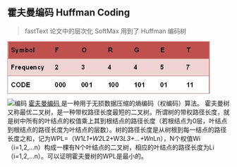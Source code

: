 ## 霍夫曼编码 Huffman Coding
> fastText 论文中的层次化 SoftMax 用到了 Huffman 编码树

![](./_image/2018-09-20-10-58-26.jpg)
![编码](https://upload.wikimedia.org/wikipedia/commons/c/c8/Huffman_algorithm.gif)
[霍夫曼编码 ](https://zh.wikipedia.org/wiki/%E9%9C%8D%E5%A4%AB%E6%9B%BC%E7%BC%96%E7%A0%81)
是一种用于无损数据压缩的熵编码（权编码）算法。
霍夫曼树又称最优二叉树，是一种带权路径长度最短的二叉树。所谓树的带权路径长度，就是树中所有的叶结点的权值乘上其到根结点的路径长度（若根结点为0层，叶结点到根结点的路径长度为叶结点的层数）。树的路径长度是从树根到每一结点的路径长度之和，记为WPL=（W1*L1+W2*L2+W3*L3+...+Wn*Ln），N个权值Wi（i=1,2,...n）构成一棵有N个叶结点的二叉树，相应的叶结点的路径长度为Li（i=1,2,...n）。可以证明霍夫曼树的WPL是最小的。